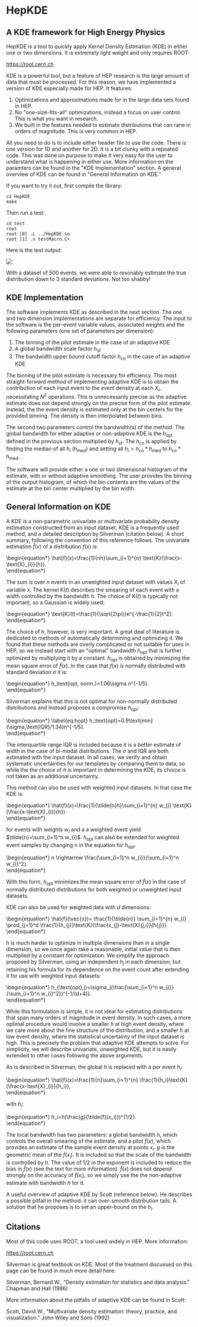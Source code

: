 # HepKDE  
## A KDE framework for High Energy Physics  

HepKDE is a tool to quickly apply Kernel Density Estimation (KDE) in either one or two dimensions. It is extremely light weight and only requires ROOT:  

https://root.cern.ch 

KDE is a powerful tool, but a feature of HEP research is the large amount of data that must be processed. For this reason, we have implemented a version of KDE especially made for HEP. It features:

1. Optimizations and approximations made for in the large data sets found in HEP.
2. No "one-size-fits-all" optimizations, instead a focus on user control. This is what you want in research.
3. We built in the features needed to estimate distributions that can rane in orders of magnitude. This is very common in HEP.  

All you need to do is to include either header file to use the code. There is one version for 1D and another for 2D. It is a bit clunky with a repeated code. This was done on purpose to make it very easy for the user to understand what is happening in either use. More information on the paramters can be found in the "KDE Implementation" section. A general overview of KDE can be found in "General Information on  KDE."

If you want to try it out, first compile the library: 

```Shell
cd HepKDE
make
```

Then run a test:

```Shell
cd test
root
root [0] .L ../HepKDE.so
root [1] .x testMacro.C+
```

Here is the test output:

<img src="/test/testOutput.png">

With a dataset of 500 events, we were able to resonably estimate the true distribution down to 3 standard deviations. Not too shabby!



## KDE Implementation

The software implements KDE as described in the next section. The one and two dimension implementations are separate for efficiency. The input to the software is the per-event variable values, associated weights and the following parameters (one set of parameters per dimension):  

1. The binning of the pilot estimate in the case of an adaptive KDE
2. A global bandwidth scale factor $h_{\text{sf}}$
3. The bandwidth upper bound cutoff factor $h_{\text{co}}$ in the case of an adaptive KDE

The binning of the pilot estimate is necessary for efficiency. The most straight-forward method of implementing adaptive KDE is to obtain the contribution of each input event to the event density at each $X_i$, necessitating $N^{2}$ operations. This is unnecessarily precise as the adaptive estimate does not depend strongly on the precise form of the pilot estimate. Instead, the the event density is estimated only at the bin centers for the provided binning. The density is then interpolated between bins. 

The second two parameters control the bandwidth(s) of the method. The global bandwidth for either adaptive or non-adaptive KDE is the $h_\text{opt}$ defined in the previous section multiplied by $h_{\text{sf}}$. The $h_{\text{co}}$ is applied by finding the median of all $h_i$ ($h_\text{med}$) and setting all $h_i > h_{\text{co}}*h_\text{med}$ to $h_{\text{co}}*h_\text{med}$. 

The software will provide either a one or two dimensional histogram of the estimate, with or without adaptive smoothing. The user provides the binning of the output histogram, of which the bin contents are the values of the estimate at the bin center multiplied by the bin width.


## General Information on  KDE  

A KDE is a non-parametric univariate or multivariate probability density estimation constructed from an input dataset. KDE is a frequently used method, and a detailed description by Silverman (citation below). A short summary, following the convention of this reference follows. The univariate estimation $\hat{f}(x)$ of a distribution $f(x)$ is:  

\begin{equation*}
\hat{f}(x)=\frac{1}{nh}\sum_{i=1}^{n} \text{K}(\frac{x-\text{X}_{i}}{h}).  
\end{equation*}

The sum is over $n$ events in an unweighted input dataset with values $\text{X}_i$ of variable $x$. The kernel $\text{K}(t)$ describes the smearing of each event with a width controlled by the bandwidth $h$. The choice of $\text{K}(t)$ is typically not important, so a Gaussian is widely used:  

\begin{equation*}
\text{K}(t)=\frac{1}{\sqrt{2\pi}}e^{-\frac{1}{2}t^2}.  
\end{equation*}

The choice of $h$, however, is very important. A great deal of literature is dedicated to methods of automatically determining and optimizing it. We found that these methods are overly complicated or not suitable for uses in HEP, so we instead start with an "optimal" bandwidth $h_{\text{opt}}$ that is further optimized by multiplying it by a constant. $h_{\text{opt}}$ is obtained by minimizing the mean square error of $\hat{f}(x)$. In the case that $f(x)$ is normally distributed with standard deviation $\sigma$ it is:  

\begin{equation*}
h_\text{opt, norm.}=1.06\sigma n^{-1/5}.  
\end{equation*}

Silverman explains that this is not optimal for non-normally distributed distributions and instead proposes a compromise $h_{\text{opt}}$:  

\begin{equation*} \label{eq:hopt}
h_\text{opt}=0.9\text{min}(\sigma,\text{IQR}/1.34)n^{-1/5}.  
\end{equation*}

The interquartile range IQR is included because it is a better estimate of width in the case of bi-modal distributions. The $\sigma$ and IQR are both estimated with the input dataset. In all cases, we verify and obtain systematic uncertainties for our templates by comparing them to data, so while the the choice of $h$ is important in determining the KDE, its choice is not taken as an additional uncertainty.  

This method can also be used with weighted input datasets. In that case the KDE is:  

\begin{equation*}
\hat{f}(x)=\frac{1}{\tilde{n}h}\sum_{i=1}^{n} w_{i} \text{K}(\frac{x-\text{X}_{i}}{h})  
\end{equation*}

for events with weights $w_i$ and a a weighted event yield $\tilde{n}=\sum_{i=1}^n w_{i}$. $h_{\text{opt}}$ can also be extended for weighted event samples by changing $n$ in the equation for $h_\text{opt}$.  

\begin{equation*}
n \rightarrow \frac{\sum_{i=1}^n w_{i}}{\sum_{i=1}^n w_{i}^2}.  
\end{equation*}

With this form, $h_\text{opt}$ minimizes the mean square error of $\hat{f}(x)$ in the case of normally distributed distributions for both weighted or unweighted input datasets.  

KDE can also be used for weighted data with $d$ dimensions:  

\begin{equation*}
\hat{f}(\vec{x})= \frac{1}{\tilde{n}} \sum_{i=1}^{n} w_{i} \prod_{j=1}^d \frac{1}{h_{j}}\text{K}(\frac{x_{j}-\text{X}_{j,i}}{h_{j}}).  
\end{equation*}

$h$ is much harder to optimize in multiple dimensions than in a single dimension, so we once again take a reasonable, initial value that is then multiplied by a constant for optimization. We simplify the approach proposed by Silverman, using an independent $h_{j}$ in each dimension, but retaining his formula for its dependence on the event count after extending it for use with weighted input datasets:  

\begin{equation*}
h_{\text{opt},j}=\sigma_j(\frac{\sum_{i=1}^n w_{i}}{\sum_{i=1}^n w_{i}^2})^{-1/(d+4)}.  
\end{equation*}

While this formulation is simple, it is not ideal for estimating distributions that span many orders of magnitude in event density. In such cases, a more optimal procedure would involve a smaller $h$ at high event density, where we care more about the fine structure of the distribution, and a smaller $h$ at low event density, where the statistical uncertainty of the input dataset is high. This is precisely the problem that adaptive KDE attempts to solve. For simplicity, we will describe univariate, unweighted KDE, but it is easily extended to other cases following the above arguments.  

As is described in Silverman, the global $h$ is replaced with a per event $h_i$:  

\begin{equation*}
\hat{f}(x)=\frac{1}{n}\sum_{i=1}^{n} \frac{1}{h_i}\text{K}(\frac{x-\text{X}_{i}}{h_i}),  
\end{equation*}

with $h_i$:  

\begin{equation*} 
h_i=h(\frac{g}{\tilde{f}(x_i)})^{1/2}.  
\end{equation*} 


The local bandwidth has two parameters: a global bandwidth $h$, which controls the overall smearing of the estimate, and a pilot $\tilde{f}(x)$, which provides an estimate of the sample event density at points $x_i$. $g$ is the geometric mean of the $\tilde{f}(x_i)$. It is included so that the scale of the bandwidth is controlled by $h$. The value of $1/2$ in the exponent is included to reduce the bias in $\hat{f}(x)$ (see the text for more information). $\hat{f}(x)$ does not depend strongly on the accuracy of $\tilde{f}(x_i)$, so we simply use the the non-adaptive estimate with bandwidth $h$ for it.  

A useful overview of adaptive KDE by Scott (reference below). He describes a possible pitfall in the method: it can over-smooth distribution tails. A solution that he proposes is to set an upper-bound on the $h_i$.  


## Citations

Most of this code uses ROOT, a tool used widely in HEP. More information:

https://root.cern.ch 

Silverman is great textbook on KDE. Most of the treatment discussed on this page can be found in much more detail here:

Silverman, Bernard W., "Density estimation for statistics and data analysis." Chapman and Hall (1986)

More information about the pitfalls of adaptive KDE can be found in Scott: 

Scott, David W., "Multivariate density estimation: theory, practice, and visualization."  John Wiley and Sons (1992)  

